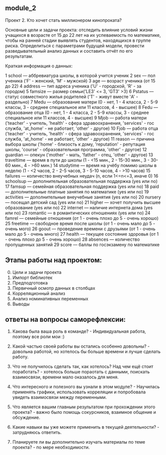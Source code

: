 ## module_2
Проект 2. Кто хочет стать миллионером кинопроката?

Основные цели и задачи проекта: отследить влияние условий жизни учащихся в возрасте от 15 до 22 лет на их успеваемость по математике, чтобы на ранней стадии выявлять студентов, находящихся в группе риска.
Определиться с параметрами будущей модели, провести разведывательный анализ данных и составить отчёт по его результатам. 

Краткая информация о данных:

1 school — аббревиатура школы, в которой учится ученик
2 sex — пол ученика ('F' - женский, 'M' - мужской)
3 age — возраст ученика (от 15 до 22)
4 address — тип адреса ученика ('U' - городской, 'R' - за городом)
5 famsize — размер семьи('LE3' <= 3, 'GT3' >3)
6 Pstatus — статус совместного жилья родителей ('T' - живут вместе 'A' - раздельно)
7 Medu — образование матери (0 - нет, 1 - 4 класса, 2 - 5-9 классы, 3 - среднее специальное или 11 классов, 4 - высшее)
8 Fedu — образование отца (0 - нет, 1 - 4 класса, 2 - 5-9 классы, 3 - среднее специальное или 11 классов, 4 - высшее)
9 Mjob — работа матери ('teacher' - учитель, 'health' - сфера здравоохранения, 'services' - гос служба, 'at_home' - не работает, 'other' - другое)
10 Fjob — работа отца ('teacher' - учитель, 'health' - сфера здравоохранения, 'services' - гос служба, 'at_home' - не работает, 'other' - другое)
11 reason — причина выбора школы ('home' - близость к дому, 'reputation' - репутация школы, 'course' - образовательная программа, 'other' - другое)
12 guardian — опекун ('mother' - мать, 'father' - отец, 'other' - другое)
13 traveltime — время в пути до школы (1 - <15 мин., 2 - 15-30 мин., 3 - 30-60 мин., 4 - >60 мин.)
14 studytime — время на учёбу помимо школы в неделю (1 - <2 часов, 2 - 2-5 часов, 3 - 5-10 часов, 4 - >10 часов)
15 failures — количество внеучебных неудач (n, если 1<=n<=3, иначе 0)
16 schoolsup — дополнительная образовательная поддержка (yes или no)
17 famsup — семейная образовательная поддержка (yes или no)
18 paid — дополнительные платные занятия по математике (yes или no)
19 activities — дополнительные внеучебные занятия (yes или no)
20 nursery — посещал детский сад (yes или no)
21 higher — хочет получить высшее образование (yes или no)
22 internet — наличие интернета дома (yes или no)
23 romantic — в романтических отношениях (yes или no)
24 famrel — семейные отношения (от 1 - очень плохо до 5 - очень хорошо)
25 freetime — свободное время после школы (от 1 - очень мало до 5 - очень мого)
26 goout — проведение времени с друзьями (от 1 - очень мало до 5 - очень много)
27 health — текущее состояние здоровья (от 1 - очень плохо до 5 - очень хорошо)
28 absences — количество пропущенных занятий
29 score — баллы по госэкзамену по математике

## Этапы работы над проектом:
0. Цели и задачи проекта
1. Импорт библиотек
2. Предподготовка
3. Первичный осмотр данных в столбцах
4. Корреляционный анализ
5. Анализ номинативных переменных
6. Выводы

## ответы на вопросы саморефлексии:

1. Какова была ваша роль в команде? - Индивидуальная работа, поэтому все роли мои :) 

2. Какой частью своей работы вы остались особенно довольны? - довольна работой, но хотелось бы больше времени и лучше сделать работу.  

3. Что не получилось сделать так, как хотелось? Над чем ещё стоит поработать? - хотелось больше пораотать с данными, поискать взаимосвязи, времени мало оказалось для меня.

4. Что интересного и полезного вы узнали в этом модуле? - Научилась применять графики, использовать корреляции и попробовала увидеть взаимосвязи между переменными.

5. Что является вашим главным результатом при прохождении этого проекта? - важно было помощь сокурсников, взаимное общение и обсуждение. 

6. Какие навыки вы уже можете применить в текущей деятельности? - затрудняюсь ответить.

7. Планируете ли вы дополнительно изучать материалы по теме проекта? - по мере необходимости.

